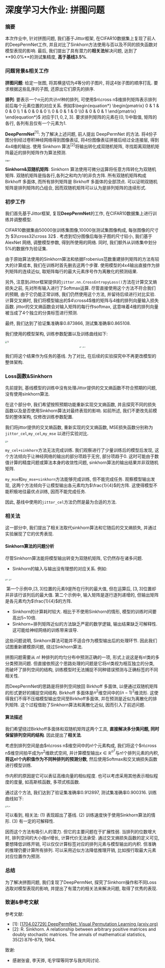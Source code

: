 # 深度学习大作业: 拼图问题

### 摘要

本次作业中, 针对拼图问题, 我们基于Jittor框架, 在CIFAR10数据集上复现了前人的DeepPermNet工作, 并且对比了Sinkhorn方法使用与否以及不同的损失函数对模型表现的影响. 最后, 我们提出了具有潜力的**相关法**解决问题, 达到了**90.0%**的测试集精度, **高于基线3.5%**.

### 问题背景&相关工作

**拼图问题**: 给定一张图, 将其横竖切为4等分的子图片, 将这4张子图的顺序打乱. 要求根据这些乱序的子图, 还原出它们原先的排序.

**排列**: 要表示一个$n$元的共计$n!$种的排列, 可使用$n\cross n$维排列矩阵表示排列前后每个元素位置的对应关系. 例如$\begin{equation*} \begin{pmatrix} 0 & 1 & 0 & 0 \\ 1 & 0 & 0 & 0  \\ 0 & 0 & 1 & 0 \\0 & 0 & 0 & 1  \end{pmatrix} \end{equation*}$ 对应于$[1,0,2,3]$. 要求排列矩阵的元素在$\{0,1\}$中取值, 矩阵的各行, 各列有且仅有一个元素为1.

**DeepPermNet**$^{[1]}$: 为了解决上述问题, 前人提出 DeepPermNet 的方法. 将4份子图分别经过卷积神经网络得到图像表征, 将4份图像表征拼接后经过全连接层, 得到4x4维的输出. 使用 Sinkhorn 算法$^{[2]}$将输出转化成双随机矩阵, 寻找距离双随机矩阵最近的排列矩阵作为算法预测.

<img src="assets/图片1.png" alt="图片1" style="zoom: 33%;" />

**Sinkhorn&双随机矩阵**: Sinkhorn 算法使用可微分运算将任意方阵转化为双随机矩阵. 双随机矩阵是指各行,各列之和均为1的非负方阵. 所有双随机矩阵构成 Birkhoff 多面体, 而所有排列矩阵是 Birkhoff 多面体的全部顶点. 可以证明双随机矩阵是排列矩阵的凸组合, 因而双随机矩阵可以认为是排列矩阵的连续形式.

### 初步工作

我们首先基于Jittor框架, 复现**DeepPermNet**的工作, 在CIFAR10数据集上进行训练并调整模型. 

CIFAR10数据集由50000张训练集图像,10000张测试集图像构成, 每张图像的尺寸为 $3\cross32\cross 32$ . 考虑到切分图像后每张子图的尺寸较小, 我们基于 AlexNet 网络, 调整模型参数, 得到所使用的网络. 同时, 我们额外从训练集中划分5%的数据作为验证集.

由于原始算法使用的Sinkhorn算法和依据Frobenius范数重建排列矩阵的方法有较大的计算成本, 我们在训练时首先删去这两个步骤. 使用模型的4x4输出直接作为排列矩阵的连续近似, 取矩阵每行的最大元素序号作为离散化的预测结果.

另外, 注意到Jittor框架提供的`jittor.nn.CrossEntropyLoss()`方法在计算交叉熵损失之前, 先对所有输入进行了Softmax运算. 尽管直接使用这个方法不符合我们的预期, 由于它仍能正常训练, 我们仍然使用这个方法, 并留待后续进行对比实验. 计算交叉熵时, 我们将模型输出的$4\cross4$维的矩阵与4维的排列向量输入损失函数. jittor的交叉熵函数会对输入矩阵的每行作softmax, 这意味着4维的排列向量被当成了4个独立的分类标签进行预测.

最终, 我们达到了验证集准确率0.873866, 测试集准确率0.865108.

我们使用的模型架构, 训练参数配置以及训练曲线如下: 

<img src="assets/12.png" alt="12" style="zoom:40%;" />
<center>
<img src="assets/8.png" alt="8" style="zoom: 25%;" />
<img src="assets/5_m.png" alt="5_m" style="zoom: 25%;" />
</center>

我们将这个结果作为任务的基线. 为了对比, 在后续的实验探究中不再更改模型的整体架构.

### Loss函数&Sinkhorn

先前提到, 基线模型的训练中没有处理Jittor提供的交叉熵函数不符合预期的问题, 没有使用sinkhorn算法. 

在这个部分中, 我们希望按照预期功能重新实现交叉熵函数, 并且探究不同的损失函数以及是否使用Sinkhorn算法对最终表现的影响. 如前所述, 我们不更改先前模型的整体架构, 仅修改训练参数配置.

我们将jittor提供的交叉熵函数, 重新实现的交叉熵函数, MSE损失函数分别称为`jittor_cel`,`my_cel`,`my_mse` 以进行实验对比.

<img src="assets/11.png" alt="11" style="zoom: 35%;" />

`my_cel+sinkhorn`方法无法完成训练. 我们观察进行了少量训练后的模型后发现, 这个方法倾向于让神经网络的输出的部分项趋于无穷, 部分项趋于0. 这时可能由于数值计算的精度问题或算法本身的收敛性问题, sinkhorn算法的输出结果并非双随机矩阵.

`my_mse`和`my_mse+sinkhorn`方法能够完成训练, 但不能完成任务. 观察模型输出发现, 这两个方法倾向于让模型输出各元素均为$\frac{1}{4}$的方阵. 这使得模型不能积极地往最优点训练, 因而不能完成任务.

因此, 基线中使用的`jittor_cel`方法仍然是最为合适的方法.

### 相关法

这一部分中, 我们提出了相关法取代sinkhorn算法和它随后的交叉熵损失, 并通过实验展现了它的优秀表现.

#### Sinkhorn算法的问题分析

尽管Sinkhorn算法能将模型输出转变为双随机矩阵, 它仍然存在诸多问题. 

* Sinkhorn的输入与输出没有理想的对应关系. 例如:

<img src="assets/6.png" alt="6" style="zoom: 33%;" />

<img src="assets/4.png" alt="4" style="zoom: 33%;" />

​	第一个示例中,$[3,3]$位置的元素9是所在行列的最大值, 但在运算后, $[3,3]$位置却并非该行该列后的最大值. 第二个示例中, 输入矩阵是逐行逐列递增的, 但输出矩阵是各元素均为$\frac{1}{4}$的方阵. 

* Sinkhorn的计算耗时较大. 相比于不使用Sinkhorn的情形, 模型的训练时间要高出5~10倍.
* Sinkhorn+排列矩阵近似的方法缺乏严密的数学逻辑, 输出结果缺乏可解释性. 这可能给神经网络的训练带来误导.

这些问题说明, Sinkhorn算法可能并不适合作为模型输出后的处理环节. 因此我们试图重新建模原问题, 绕过Sinkhorn算法.

拼图问题需要从 $n!$ 种排列的均匀分布中预测正确的一项, 形式上说这是有$n!$类的多分类预测问题. 但直接依照这个思路处理的问题是它将$n!$类视为相互独立的分类, 而破坏了排列空间的结构, 训练模型时无法捕捉不同种错误预测与正确标签的不同相关性. 

而DeepPermNet的思路是将排列空间放回 Birkhoff 多面体, 以便通过双随机矩阵的形式更好的捕捉空间结构. Birkhoff 多面体是$n^2$维空间中的$(n-1)^2$维流形. 这使得我们不得不压缩模型输出空间至Birkhoff多面体, 并在预测是近似为离散化的排列矩阵. 这个过程借助了Sinkhorn算法和离散化近似, 因而引入了前述问题.

#### 算法描述

我们希望绕过Birkhoff多面体和双随机矩阵这两个工具, **直接解决多分类问题, 同时保留排列空间的结构**. 因此提出了**相关法**.

考虑到排列空间是由$n\cross n$维空间中的$n!$个元素构成, 我们将这个$n\cross n$维空间拍平成为$n^2$维欧式空间, 并计算模型输出$x\in \mathbb R^{n^2}$与$n!$个排列元素的内积, **将这$n!$个内积值作为不同种排列的预测分数**, 然后使用Softmax和交叉熵损失函数进行模型训练.

作内积的原因是它可以表征高维向量的相似程度. 也可以考虑采用其他表示相似程度的度量, 如高斯核函数, 多项式核函数.

通过这个方法, 我们达到了验证集准确率0.912897, 测试集准确率0.900316. 训练曲线如下:

<img src="assets/10_m.png" alt="10_m" style="zoom: 33%;" />

可以看到, 相关法: (1) 表现超出了基线. (2) 训练速度快于使用Sinkhorn算法的情形. (3) 有一定的可解释性. 

因而这个方法有吸引人的潜力. 但它的主要问题在于扩展性弱. 当排列的位数增大时, 排列空间的大小按$n!$增长, 计算代价无法承受. 通过交叉熵损失函数的定义可见, 要想降低训练开销, 可以仅仅计算标签对应的排列元素与模型输出的内积. 但准确的推理仍要计算所有排列. 可以采用近似方法降低推理开销, 比如按行取最大元素对应位置作为预测.

### 总结

为了解决拼图问题, 我们复现了DeepPermNet, 探究了Sinkhorn操作和不同Loss选取对模型表现的影响, 并提出了有潜力的相关法来解决问题, 取得了优秀的表现.

### 致谢&参考文献

参考文献:

* [1]: [[1704.02729\] DeepPermNet: Visual Permutation Learning (arxiv.org)](https://arxiv.org/abs/1704.02729)
* [2]: R. Sinkhorn. A relationship between arbitrary positive matrices and doubly stochastic matrices. The annals of mathematical statistics, 35(2):876–879, 1964.  

致谢:

* 感谢张睿, 李天骅, 毛宇琛等同学与我共同讨论.